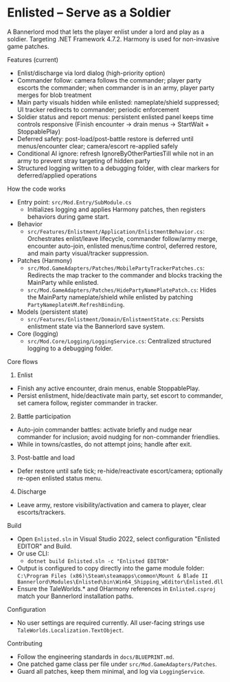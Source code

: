 # Enlisted – Serve as a Soldier

A Bannerlord mod that lets the player enlist under a lord and play as a soldier. Targeting .NET Framework 4.7.2. Harmony is used for non-invasive game patches.

Features (current)
- Enlist/discharge via lord dialog (high-priority option)
- Commander follow: camera follows the commander; player party escorts the commander; when commander is in an army, player party merges for blob treatment
- Main party visuals hidden while enlisted: nameplate/shield suppressed; UI tracker redirects to commander; periodic enforcement
- Soldier status and report menus: persistent enlisted panel keeps time controls responsive (Finish encounter → drain menus → StartWait + StoppablePlay)
- Deferred safety: post-load/post-battle restore is deferred until menus/encounter clear; camera/escort re-applied safely
- Conditional AI ignore: refresh IgnoreByOtherPartiesTill while not in an army to prevent stray targeting of hidden party
- Structured logging written to a debugging folder, with clear markers for deferred/applied operations

How the code works
- Entry point: `src/Mod.Entry/SubModule.cs`
  - Initializes logging and applies Harmony patches, then registers behaviors during game start.
- Behavior
  - `src/Features/Enlistment/Application/EnlistmentBehavior.cs`: Orchestrates enlist/leave lifecycle, commander follow/army merge, encounter auto-join, enlisted menus/time control, deferred restore, and main party visual/tracker suppression.
- Patches (Harmony)
  - `src/Mod.GameAdapters/Patches/MobilePartyTrackerPatches.cs`: Redirects the map tracker to the commander and blocks tracking the MainParty while enlisted.
  - `src/Mod.GameAdapters/Patches/HidePartyNamePlatePatch.cs`: Hides the MainParty nameplate/shield while enlisted by patching `PartyNameplateVM.RefreshBinding`.
- Models (persistent state)
  - `src/Features/Enlistment/Domain/EnlistmentState.cs`: Persists enlistment state via the Bannerlord save system.
- Core (logging)
  - `src/Mod.Core/Logging/LoggingService.cs`: Centralized structured logging to a debugging folder.

Core flows
1) Enlist
- Finish any active encounter, drain menus, enable StoppablePlay.
- Persist enlistment, hide/deactivate main party, set escort to commander, set camera follow, register commander in tracker.

2) Battle participation
- Auto-join commander battles: activate briefly and nudge near commander for inclusion; avoid nudging for non-commander friendlies.
- While in towns/castles, do not attempt joins; handle after exit.

3) Post-battle and load
- Defer restore until safe tick; re-hide/reactivate escort/camera; optionally re-open enlisted status menu.

4) Discharge
- Leave army, restore visibility/activation and camera to player, clear escorts/trackers.

Build
- Open `Enlisted.sln` in Visual Studio 2022, select configuration "Enlisted EDITOR" and Build.
- Or use CLI:
  - `dotnet build Enlisted.sln -c "Enlisted EDITOR"`
- Output is configured to copy directly into the game module folder:
  `C:\Program Files (x86)\Steam\steamapps\common\Mount & Blade II Bannerlord\Modules\Enlisted\bin\Win64_Shipping_wEditor\Enlisted.dll`
- Ensure the TaleWorlds.* and 0Harmony references in `Enlisted.csproj` match your Bannerlord installation paths.

Configuration
- No user settings are required currently. All user-facing strings use `TaleWorlds.Localization.TextObject`.

Contributing
- Follow the engineering standards in `docs/BLUEPRINT.md`.
- One patched game class per file under `src/Mod.GameAdapters/Patches`.
- Guard all patches, keep them minimal, and log via `LoggingService`.
